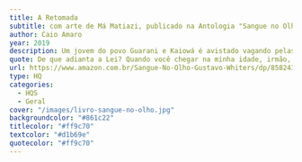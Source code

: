 ```yaml
---
title: A Retomada
subtitle: com arte de Má Matiazi, publicado na Antologia "Sangue no Olho".
author: Caio Amaro
year: 2019
description: Um jovem do povo Guarani e Kaiowá é avistado vagando pelas extensas plantações de um fazendeiro. Seu nome é Leandro, ele carrega o caixão de seu pai e não é meia dúzia de jagunços que vai impedir o seu plano.
quote: De que adianta a Lei? Quando você chegar na minha idade, irmão, aí você vai ver. Não tem para onde ir. Não tem espaço para a gente aqui. Você viu o que as balas que encontraram?
url: https://www.amazon.com.br/Sangue-No-Olho-Gustavo-Whiters/dp/8582432704/
type: HQ
categories:
  - HQS
  - Geral
cover: "/images/livro-sangue-no-olho.jpg"
backgroundcolor: "#861c22"
titlecolor: "#ff9c70"
textcolor: "#d1b69e"
quotecolor: "#ff9c70"
---
```



